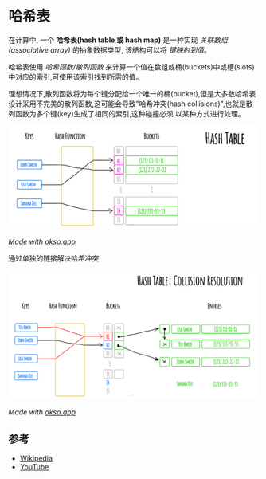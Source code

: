 # 哈希表

在计算中, 一个 **哈希表(hash table 或 hash map)** 是一种实现 _关联数组(associative array)_
的抽象数据类型, 该结构可以将 _键映射到值_。

哈希表使用 _哈希函数/散列函数_ 来计算一个值在数组或桶(buckets)中或槽(slots)中对应的索引,可使用该索引找到所需的值。

理想情况下,散列函数将为每个键分配给一个唯一的桶(bucket),但是大多数哈希表设计采用不完美的散列函数,这可能会导致"哈希冲突(hash collisions)",也就是散列函数为多个键(key)生成了相同的索引,这种碰撞必须
以某种方式进行处理。

![Hash Table](./images/hash-table.jpeg)

_Made with [okso.app](https://okso.app)_

通过单独的链接解决哈希冲突

![Hash Collision](./images/collision-resolution.jpeg)

_Made with [okso.app](https://okso.app)_

## 参考

- [Wikipedia](https://en.wikipedia.org/wiki/Hash_table)
- [YouTube](https://www.youtube.com/watch?v=shs0KM3wKv8&index=4&list=PLLXdhg_r2hKA7DPDsunoDZ-Z769jWn4R8)
